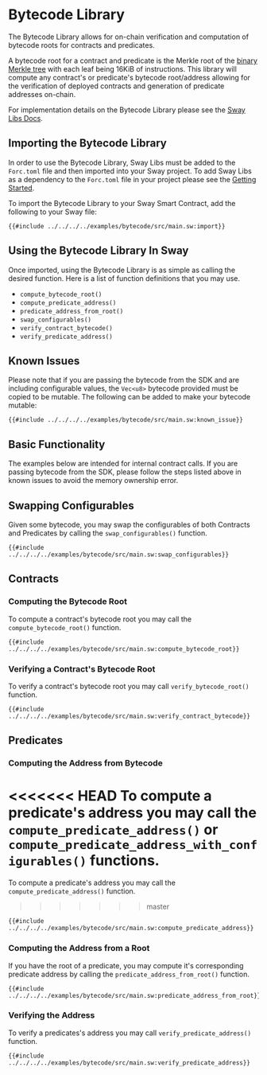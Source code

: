 # Bytecode Library

The Bytecode Library allows for on-chain verification and computation of bytecode roots for contracts and predicates.

A bytecode root for a contract and predicate is the Merkle root of the [binary Merkle tree](https://github.com/FuelLabs/fuel-specs/blob/master/src/protocol/cryptographic-primitives.md#binary-merkle-tree) with each leaf being 16KiB of instructions. This library will compute any contract's or predicate's bytecode root/address allowing for the verification of deployed contracts and generation of predicate addresses on-chain.

For implementation details on the Bytecode Library please see the [Sway Libs Docs](https://fuellabs.github.io/sway-libs/master/sway_libs/bytecode/index.html).

## Importing the Bytecode Library

In order to use the Bytecode Library, Sway Libs must be added to the `Forc.toml` file and then imported into your Sway project. To add Sway Libs as a dependency to the `Forc.toml` file in your project please see the [Getting Started](../getting_started/index.md).

To import the Bytecode Library to your Sway Smart Contract, add the following to your Sway file:

```sway
{{#include ../../../../examples/bytecode/src/main.sw:import}}
```

## Using the Bytecode Library In Sway

Once imported, using the Bytecode Library is as simple as calling the desired function. Here is a list of function definitions that you may use.

- `compute_bytecode_root()`
- `compute_predicate_address()`
- `predicate_address_from_root()`
- `swap_configurables()`
- `verify_contract_bytecode()`
- `verify_predicate_address()`

## Known Issues

Please note that if you are passing the bytecode from the SDK and are including configurable values, the `Vec<u8>` bytecode provided must be copied to be mutable. The following can be added to make your bytecode mutable:

```sway
{{#include ../../../../examples/bytecode/src/main.sw:known_issue}}
```

## Basic Functionality

The examples below are intended for internal contract calls. If you are passing bytecode from the SDK, please follow the steps listed above in known issues to avoid the memory ownership error.

## Swapping Configurables

Given some bytecode, you may swap the configurables of both Contracts and Predicates by calling the `swap_configurables()` function.

```sway
{{#include ../../../../examples/bytecode/src/main.sw:swap_configurables}}
```

## Contracts

### Computing the Bytecode Root

To compute a contract's bytecode root you may call the `compute_bytecode_root()` function.

```sway
{{#include ../../../../examples/bytecode/src/main.sw:compute_bytecode_root}}
```

### Verifying a Contract's Bytecode Root

To verify a contract's bytecode root you may call `verify_bytecode_root()` function.

```sway
{{#include ../../../../examples/bytecode/src/main.sw:verify_contract_bytecode}}
```

## Predicates

### Computing the Address from Bytecode

<<<<<<< HEAD
To compute a predicate's address you may call the `compute_predicate_address()` or `compute_predicate_address_with_configurables()` functions.
=======
To compute a predicate's address you may call the `compute_predicate_address()` function.
>>>>>>> master

```sway
{{#include ../../../../examples/bytecode/src/main.sw:compute_predicate_address}}
```

### Computing the Address from a Root

If you have the root of a predicate, you may compute it's corresponding predicate address by calling the `predicate_address_from_root()` function.

```sway
{{#include ../../../../examples/bytecode/src/main.sw:predicate_address_from_root}}
```

### Verifying the Address

To verify a predicates's address you may call `verify_predicate_address()` function.

```sway
{{#include ../../../../examples/bytecode/src/main.sw:verify_predicate_address}}
```
